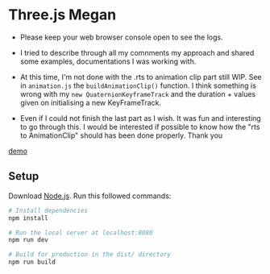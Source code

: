 # Three.js Megan

- Please keep your web browser console open to see the logs.

- I tried to describe through all my comnments my approach and shared some examples, documentations I was working with.

- At this time, I'm not done with the .rts to animation clip part still WIP. See in `animation.js` the `buildAnimationClip()` function. I think something is wrong with my `new QuaternionKeyframeTrack` and the duration + values given on initialising a new KeyFrameTrack.

- Even if I could not finish the last part as I wish. It was fun and interesting to go through this. I would be interested if possible to know how the "rts to AnimationClip" should has been done properly. Thank you

[demo](https://threejs-megan.netlify.app/)

## Setup

Download [Node.js](https://nodejs.org/en/download/).
Run this followed commands:

```bash
# Install dependencies
npm install

# Run the local server at localhost:8080
npm run dev

# Build for production in the dist/ directory
npm run build
```
